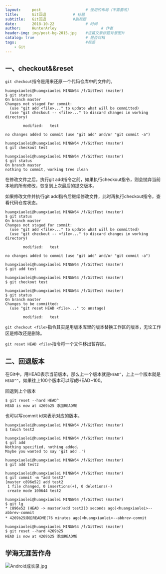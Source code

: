 ```yaml
---
layout:     post                    # 使用的布局（不需要改）
title:      Git回退            # 标题 
subtitle:   Git回退            #副标题
date:       2018-10-22              # 时间
author:     HunterArley                    # 作者
header-img: img/post-bg-2015.jpg    #这篇文章标题背景图片
catalog: true                       # 是否归档
tags:                               #标签
    - Git
---
```


## 一、checkout&&reset

`git checkout`指令是用来还原一个代码仓库中的文件的。

```
huangxiaolei@huangxiaolei MINGW64 /f/GitTest (master)
$ git status
On branch master
Changes not staged for commit:
  (use "git add <file>..." to update what will be committed)
  (use "git checkout -- <file>..." to discard changes in working directory)

        modified:   test

no changes added to commit (use "git add" and/or "git commit -a")

huangxiaolei@huangxiaolei MINGW64 /f/GitTest (master)
$ git checkout test

huangxiaolei@huangxiaolei MINGW64 /f/GitTest (master)
$ git status
On branch master
nothing to commit, working tree clean
```

在修改文件之后，执行git add指令之前，如果执行checkout指令，则会抛弃当前本地的所有修改，恢复到上次最后的提交版本。


如果修改文件并执行git add指令后继续修改文件，此时再执行checkout指令，查看代码仓库状态。

```
huangxiaolei@huangxiaolei MINGW64 /f/GitTest (master)
$ git status
On branch master
Changes not staged for commit:
  (use "git add <file>..." to update what will be committed)
  (use "git checkout -- <file>..." to discard changes in working directory)

        modified:   test

no changes added to commit (use "git add" and/or "git commit -a")

huangxiaolei@huangxiaolei MINGW64 /f/GitTest (master)
$ git add test

huangxiaolei@huangxiaolei MINGW64 /f/GitTest (master)
$ git checkout test

huangxiaolei@huangxiaolei MINGW64 /f/GitTest (master)
$ git status
On branch master
Changes to be committed:
  (use "git reset HEAD <file>..." to unstage)

        modified:   test
```

`git checkout <file>`指令其实是用版本库里的版本替换工作区的版本，无论工作区是修改还是删除。

`git reset HEAD <file>`指令将一个文件移出暂存区。

## 二、回退版本
在Git中，用HEAD表示当前版本，那么上一个版本就是`HEAD^`，上上一个版本就是`HEAD^^`，如果往上100个版本可以写成HEAD~100。

回退到上个版本

```
$ git reset --hard HEAD^
HEAD is now at 4269b25 添加README
```

也可以写commit id来表示对应的版本。

```
huangxiaolei@huangxiaolei MINGW64 /f/GitTest (master)
$ touch test2

huangxiaolei@huangxiaolei MINGW64 /f/GitTest (master)
$ git add
Nothing specified, nothing added.
Maybe you wanted to say 'git add .'?

huangxiaolei@huangxiaolei MINGW64 /f/GitTest (master)
$ git add test2

huangxiaolei@huangxiaolei MINGW64 /f/GitTest (master)
$ git commit -m "add test2"
[master c896e52] add test2
 1 file changed, 0 insertions(+), 0 deletions(-)
 create mode 100644 test2

huangxiaolei@huangxiaolei MINGW64 /f/GitTest (master)
$ git lg
* c896e52 (HEAD -> master)add test2(3 seconds ago)<huangxiaolei>--abbrev-commit
* 4269b25添加README(76 minutes ago)<huangxiaolei>--abbrev-commit

huangxiaolei@huangxiaolei MINGW64 /f/GitTest (master)
$ git reset --hard 4269b25
HEAD is now at 4269b25 添加README
```

## 学海无涯苦作舟

![Android成长录.jpg](https://upload-images.jianshu.io/upload_images/4625756-f3d89cd98c6de432.jpg?imageMogr2/auto-orient/strip%7CimageView2/2/w/1240)

